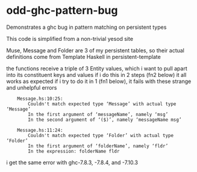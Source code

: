 # odd-ghc-pattern-bug
Demonstrates a ghc bug in pattern matching on persistent types

This code is simplified from a non-trivial yesod site

Muse, Message and Folder are 3 of my persistent tables, so their actual
definitions come from Template Haskell in persistent-template

the functions receive a triple of 3 Entity values, which i want to pull apart into its
constituent keys and values
if i do this in 2 steps (fn2 below) it all works as expected
if i try to do it in 1  (fn1 below), it fails with these strange and
unhelpful errors

        Message.hs:10:25:
            Couldn't match expected type ‘Message’ with actual type ‘Message’
            In the first argument of ‘messageName’, namely ‘msg’
            In the second argument of ‘($)’, namely ‘messageName msg’

        Message.hs:11:24:
            Couldn't match expected type ‘Folder’ with actual type ‘Folder’
            In the first argument of ‘folderName’, namely ‘fldr’
            In the expression: folderName fldr

i get the same error with ghc-7.8.3, -7.8.4, and -7.10.3
